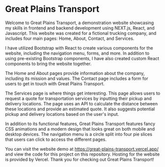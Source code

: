 # Great Plains Transport
Welcome to Great Plains Transport, a demonstration website showcasing my skills in frontend and backend development using NEXT.js, React, and Javascript. This website was created for a fictional trucking company, and includes four main pages: Home, About, Contact, and Services.

I have utilized Bootstrap with React to create various components for the website, including the navigation menu, forms, and more. In addition to using pre-existing Bootstrap components, I have also created custom React components to bring the website together.

The Home and About pages provide information about the company, including its mission and values. The Contact page includes a form for users to get in touch with Great Plains Transport.

The Services page is where things get interesting. This page allows users to request a quote for transportation services by inputting their pickup and delivery locations. The page uses an API to calculate the distance between these locations and provide an estimated quote. It also suggests potential pickup and delivery locations based on the user's input.

In addition to its functional features, Great Plains Transport features fancy CSS animations and a modern design that looks great on both mobile and desktop devices. The navigation menu is a circle split into four pie slices that users can click to access the different pages.

You can visit the website demo at https://great-plains-transport.vercel.app/ and view the code for this project on this repository. Hosting for the website is provided by Vercel. Thank you for checking out Great Plains Transport!